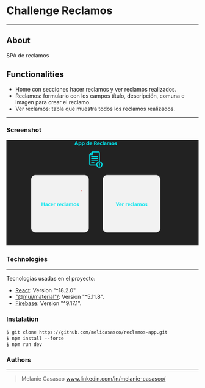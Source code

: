 # Challenge Reclamos
---

## About

SPA de reclamos

## Functionalities

- Home con secciones hacer reclamos y ver reclamos realizados.
- Reclamos: formulario con los campos título, descripción, comuna e imagen para crear el reclamo.
- Ver reclamos: tabla que muestra todos los reclamos realizados.

---

### Screenshot

![Home](/print.png)

### Technologies

---

Tecnologías usadas en el proyecto:

- [React](https://es.reactjs.org/): Version "^18.2.0"
- ["@mui/material"/](https://mui.com/): Version "^5.11.8".
- [Firebase](https://firebase.google.com/?hl=es-419): Version "^9.17.1".


### Instalation

```
$ git clone https://github.com/melicasasco/reclamos-app.git
$ npm install --force
$ npm run dev

```

### Authors

---

> Melanie Casasco
> www.linkedin.com/in/melanie-casasco/ 


